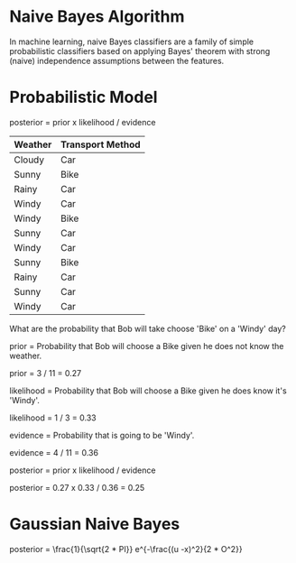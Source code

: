 # Naive Bayes Algorithm

In machine learning, naive Bayes classifiers are a family of simple probabilistic classifiers based on applying Bayes' theorem with strong (naive) independence assumptions between the features.

# Probabilistic Model

posterior = prior x likelihood / evidence

|   Weather     |   Transport Method    |
|---------------|-----------------------|
|   Cloudy      |   Car                 |
|   Sunny       |   Bike                |
|   Rainy       |   Car                 |
|   Windy       |   Car                 |
|   Windy       |   Bike                |
|   Sunny       |   Car                 |
|   Windy       |   Car                 |
|   Sunny       |   Bike                |
|   Rainy       |   Car                 |
|   Sunny       |   Car                 |
|   Windy       |   Car                 |


What are the probability that Bob will take choose 'Bike' on a 'Windy' day?

prior = Probability that Bob will choose a Bike given he does not know the weather.

prior = 3 / 11 = 0.27

likelihood = Probability that Bob will choose a Bike given he does know it's 'Windy'.

likelihood = 1 / 3 = 0.33

evidence = Probability that is going to be 'Windy'.

evidence = 4 / 11 = 0.36

posterior = prior x likelihood / evidence

posterior = 0.27 x 0.33 / 0.36 = 0.25

# Gaussian Naive Bayes

posterior = \frac{1}{\sqrt{2 * PI}} e^{-\frac{(u -x)^2}{2 * O^2}}




